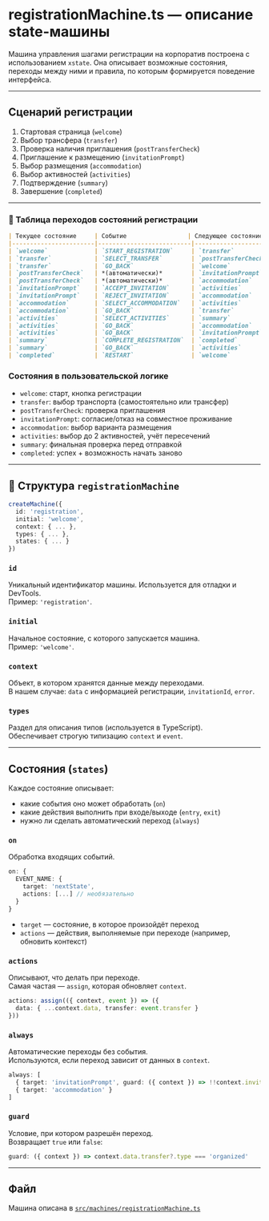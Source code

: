 # registrationMachine.ts — описание state-машины

Машина управления шагами регистрации на корпоратив построена с использованием `xstate`. Она описывает возможные состояния, переходы между ними и правила, по которым формируется поведение интерфейса.

---

## Сценарий регистрации

1. Стартовая страница (`welcome`)
2. Выбор трансфера (`transfer`)
3. Проверка наличия приглашения (`postTransferCheck`)
4. Приглашение к размещению (`invitationPrompt`)
5. Выбор размещения (`accommodation`)
6. Выбор активностей (`activities`)
7. Подтверждение (`summary`)
8. Завершение (`completed`)

---

### 🔄 Таблица переходов состояний регистрации

```markdown
| Текущее состояние     | Событие                 | Следующее состояние       | Условие                              |
|-----------------------|--------------------------|----------------------------|---------------------------------------|
| `welcome`             | `START_REGISTRATION`     | `transfer`                 | —                                     |
| `transfer`            | `SELECT_TRANSFER`        | `postTransferCheck`        | —                                     |
| `transfer`            | `GO_BACK`                | `welcome`                  | —                                     |
| `postTransferCheck`   | *(автоматически)*        | `invitationPrompt`         | если `invitationId` есть              |
| `postTransferCheck`   | *(автоматически)*        | `accommodation`            | если `invitationId` отсутствует       |
| `invitationPrompt`    | `ACCEPT_INVITATION`      | `activities`               | —                                     |
| `invitationPrompt`    | `REJECT_INVITATION`      | `accommodation`            | —                                     |
| `accommodation`       | `SELECT_ACCOMMODATION`   | `activities`               | —                                     |
| `accommodation`       | `GO_BACK`                | `transfer`                 | —                                     |
| `activities`          | `SELECT_ACTIVITIES`      | `summary`                  | —                                     |
| `activities`          | `GO_BACK`                | `accommodation`            | если `invitationId` нет               |
| `activities`          | `GO_BACK`                | `invitationPrompt`         | если `invitationId` есть              |
| `summary`             | `COMPLETE_REGISTRATION`  | `completed`                | —                                     |
| `summary`             | `GO_BACK`                | `activities`               | —                                     |
| `completed`           | `RESTART`                | `welcome`                  | —                                     |
```
### Состояния в пользовательской логике

- `welcome`: старт, кнопка регистрации
- `transfer`: выбор транспорта (самостоятельно или трансфер)
- `postTransferCheck`: проверка приглашения
- `invitationPrompt`: согласие/отказ на совместное проживание
- `accommodation`: выбор варианта размещения
- `activities`: выбор до 2 активностей, учёт пересечений
- `summary`: финальная проверка перед отправкой
- `completed`: успех + возможность начать заново

---

## 🧩 Структура `registrationMachine`

```ts
createMachine({
  id: 'registration',
  initial: 'welcome',
  context: { ... },
  types: { ... },
  states: { ... }
})
```

### `id`
Уникальный идентификатор машины. Используется для отладки и DevTools.  
Пример: `'registration'`.

### `initial`
Начальное состояние, с которого запускается машина.  
Пример: `'welcome'`.

### `context`
Объект, в котором хранятся данные между переходами.  
В нашем случае: `data` с информацией регистрации, `invitationId`, `error`.

### `types`
Раздел для описания типов (используется в TypeScript).  
Обеспечивает строгую типизацию `context` и `event`.

---

## Состояния (`states`)

Каждое состояние описывает:
- какие события оно может обработать (`on`)
- какие действия выполнить при входе/выходе (`entry`, `exit`)
- нужно ли сделать автоматический переход (`always`)

### `on`
Обработка входящих событий.

```ts
on: {
  EVENT_NAME: {
    target: 'nextState',
    actions: [...] // необязательно
  }
}
```

- `target` — состояние, в которое произойдёт переход
- `actions` — действия, выполняемые при переходе (например, обновить контекст)

### `actions`
Описывают, что делать при переходе.  
Самая частая — `assign`, которая обновляет `context`.

```ts
actions: assign(({ context, event }) => ({
  data: { ...context.data, transfer: event.transfer }
}))
```

### `always`
Автоматические переходы без события.  
Используются, если переход зависит от данных в `context`.

```ts
always: [
  { target: 'invitationPrompt', guard: ({ context }) => !!context.invitationId },
  { target: 'accommodation' }
]
```

### `guard`
Условие, при котором разрешён переход.  
Возвращает `true` или `false`:

```ts
guard: ({ context }) => context.data.transfer?.type === 'organized'
```

---

## Файл
Машина описана в [`src/machines/registrationMachine.ts`](../machines/registrationMachine.ts)
